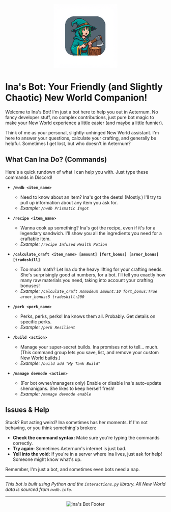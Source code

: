 <p align="center">
  <img src="https://raw.githubusercontent.com/involvex/ina-discord-bot/main/docs/src/images/logo.png" alt="Ina's Bot Logo" width="200"/>
</p>

# Ina's Bot: Your Friendly (and Slightly Chaotic) New World Companion!

Welcome to Ina's Bot! I'm just a bot here to help you out in Aeternum. No fancy developer stuff, no complex contributions, just pure bot magic to make your New World experience a little easier (and maybe a little funnier).

Think of me as your personal, slightly-unhinged New World assistant. I'm here to answer your questions, calculate your crafting, and generally be helpful. Sometimes I get lost, but who doesn't in Aeternum?

## What Can Ina Do? (Commands)

Here's a quick rundown of what I can help you with. Just type these commands in Discord!

*   **`/nwdb <item_name>`**
    *   Need to know about an item? Ina's got the deets! (Mostly.) I'll try to pull up information about any item you ask for.
    *   *Example: `/nwdb Prismatic Ingot`*

*   **`/recipe <item_name>`**
    *   Wanna cook up something? Ina's got the recipe, even if it's for a legendary sandwich. I'll show you all the ingredients you need for a craftable item.
    *   *Example: `/recipe Infused Health Potion`*

*   **`/calculate_craft <item_name> [amount] [fort_bonus] [armor_bonus] [tradeskill]`**
    *   Too much math? Let Ina do the heavy lifting for your crafting needs. She's surprisingly good at numbers, for a bot. I'll tell you exactly how many raw materials you need, taking into account your crafting bonuses!
    *   *Example: `/calculate_craft Asmodeum amount:10 fort_bonus:True armor_bonus:5 tradeskill:200`*

*   **`/perk <perk_name>`**
    *   Perks, perks, perks! Ina knows them all. Probably. Get details on specific perks.
    *   *Example: `/perk Resilient`*

*   **`/build <action>`**
    *   Manage your super-secret builds. Ina promises not to tell... much. (This command group lets you save, list, and remove your custom New World builds.)
    *   *Example: `/build add "My Tank Build"`*

*   **`/manage devmode <action>`**
    *   (For bot owner/managers only) Enable or disable Ina's auto-update shenanigans. She likes to keep herself fresh!
    *   *Example: `/manage devmode enable`*

## Issues & Help

Stuck? Bot acting weird? Ina sometimes has her moments. If I'm not behaving, or you think something's broken:

*   **Check the command syntax:** Make sure you're typing the commands correctly.
*   **Try again:** Sometimes Aeternum's internet is just bad.
*   **Yell into the void:** If you're in a server where Ina lives, just ask for help! Someone might know what's up.

Remember, I'm just a bot, and sometimes even bots need a nap.

---

*This bot is built using Python and the `interactions.py` library.*
*All New World data is sourced from `nwdb.info`.*

---

<p align="center">
  <img src="https://raw.githubusercontent.com/involvex/ina-discord-bot/main/assets/ina_bot_footer.png" alt="Ina's Bot Footer" width="100"/>
</p>